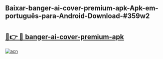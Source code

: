 ## Baixar-banger-ai-cover-premium-apk-Apk-em-português​-para-Android-Download-#359w2

# <h2><a href="https://ainizakaria.my?title=banger-ai-cover-premium-apk&ref=20M">🔗👉 🔴 banger-ai-cover-premium-apk</a></h2>

[![acn](https://github.com/user-attachments/assets/0f9c940e-d8b0-45ae-aac7-cd30a18b3e1c)](https://ainizakaria.my?title=banger-ai-cover-premium-apk&ref=20M)


